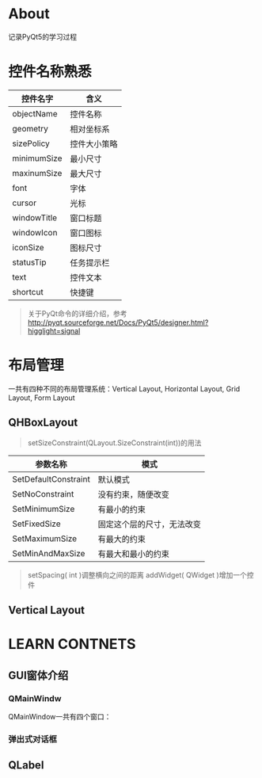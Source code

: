 # About
记录PyQt5的学习过程
# 控件名称熟悉
| 控件名字 | 含义 | 
| -|-|
| objectName | 控件名称 |
| geometry | 相对坐标系 |
| sizePolicy | 控件大小策略 | 
| minimumSize | 最小尺寸 |
| maxinumSize | 最大尺寸 |
| font | 字体 |
| cursor | 光标 |
| windowTitle | 窗口标题 |
| windowIcon | 窗口图标 |
| iconSize | 图标尺寸 |
| statusTip | 任务提示栏 |
| text | 控件文本 |
| shortcut | 快捷键 |
> 关于PyQt命令的详细介绍，参考<http://pyqt.sourceforge.net/Docs/PyQt5/designer.html?higglight=signal>

# 布局管理
一共有四种不同的布局管理系统：Vertical Layout, Horizontal Layout, Grid Layout, Form Layout
## QHBoxLayout
> setSizeConstraint(QLayout.SizeConstraint(int))的用法

| 参数名称 | 模式 |
| - | - |
| SetDefaultConstraint | 默认模式 |
| SetNoConstraint| 没有约束，随便改变 |
| SetMinimumSize| 有最小的约束 |
| SetFixedSize| 固定这个层的尺寸，无法改变 |
| SetMaximumSize| 有最大的约束 |
| SetMinAndMaxSize | 有最大和最小的约束 |

> setSpacing( int )调整横向之间的距离
> addWidget( QWidget )增加一个控件



## Vertical Layout


# LEARN CONTNETS
## GUI窗体介绍
### QMainWindw
QMainWindow一共有四个窗口：

### 弹出式对话框

## QLabel
